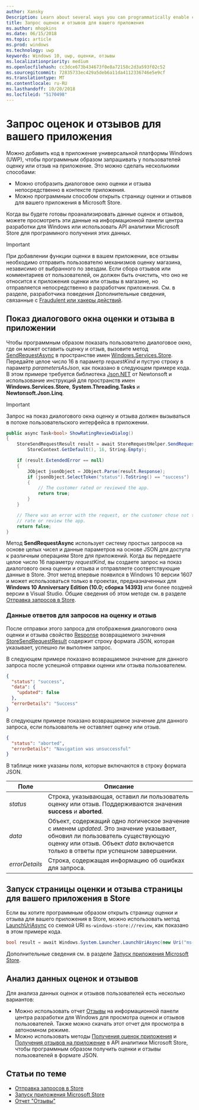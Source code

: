 ```yaml
---
author: Xansky
Description: Learn about several ways you can programmatically enable customers to rate and review your app.
title: Запрос оценок и отзывов для вашего приложения
ms.author: mhopkins
ms.date: 06/15/2018
ms.topic: article
ms.prod: windows
ms.technology: uwp
keywords: Windows 10, uwp, оценки, отзывы
ms.localizationpriority: medium
ms.openlocfilehash: cc3dce673b434673f0e8a72158c2d3a593f02c52
ms.sourcegitcommit: 72835733ec429a5deb6a11da4112336746e5e9cf
ms.translationtype: MT
ms.contentlocale: ru-RU
ms.lasthandoff: 10/20/2018
ms.locfileid: "5170498"
---
```

# <a name="request-ratings-and-reviews-for-your-app"></a>Запрос оценок и отзывов для вашего приложения

Можно добавить код в приложение универсальной платформы Windows (UWP), чтобы программным образом запрашивать у пользователей оценку или отзыв на приложение. Это можно сделать несколькими способами:
* Можно отобразить диалоговое окно оценки и отзыва непосредственно в контексте приложения.
* Можно программным способом открыть страницу оценки и отзывов для вашего приложения в Microsoft Store.

Когда вы будете готовы проанализировать данные оценок и отзывов, можете просмотреть эти данные на информационной панели центра разработки для Windows или использовать API аналитики Microsoft Store для программного получения этих данных.

> [!IMPORTANT]
> При добавлении функции оценки в вашем приложении, все отзывы необходимо отправить пользователю механизмов оценку магазина, независимо от выбранного по звездам. Если сбора отзывов или комментариев от пользователей, он должен быть очистить, что оно не относится к приложения оценки или отзывы в магазине, но отправляется непосредственно в разработчик приложения. См. в разделе, разработчика поведения Дополнительные сведения, связанные с [Fraudulent или хакеры действий](https://docs.microsoft.com/legal/windows/agreements/store-developer-code-of-conduct#3-fraudulent-or-dishonest-activities).

## <a name="show-a-rating-and-review-dialog-in-your-app"></a>Показ диалогового окна оценки и отзыва в приложении

Чтобы программным образом показать пользователю диалоговое окно, где он может оставить оценку и отзыв, вызовите метод [SendRequestAsync](https://docs.microsoft.com/uwp/api/windows.services.store.storerequesthelper.sendrequestasync) в пространстве имен [Windows.Services.Store](https://docs.microsoft.com/uwp/api/windows.services.store). Передайте целое число 16 в параметр *requestKind* и пустую строку в параметр *parametersAsJson*, как показано в следующем примере кода. В этом примере требуется библиотека [Json.NET](http://www.newtonsoft.com/json) от Newtonsoft и использование инструкций для пространств имен **Windows.Services.Store**, **System.Threading.Tasks** и **Newtonsoft.Json.Linq**.

> [!IMPORTANT]
> Запрос на показ диалогового окна оценку и отзыва должен вызываться в потоке пользовательского интерфейса в приложении.

```csharp
public async Task<bool> ShowRatingReviewDialog()
{
    StoreSendRequestResult result = await StoreRequestHelper.SendRequestAsync(
        StoreContext.GetDefault(), 16, String.Empty);

    if (result.ExtendedError == null)
    {
        JObject jsonObject = JObject.Parse(result.Response);
        if (jsonObject.SelectToken("status").ToString() == "success")
        {
            // The customer rated or reviewed the app.
            return true;
        }
    }

    // There was an error with the request, or the customer chose not to
    // rate or review the app.
    return false;
}
```

Метод **SendRequestAsync** использует систему простых запросов на основе целых чисел и данные параметров на основе JSON для доступа к различным операциям Store для приложений. Когда вы передаете целое число 16 параметру *requestKind*, вы создаете запрос на показ диалогового окна оценки и отзыва и отправляете соответствующие данные в Store. Этот метод впервые появился в Windows 10 версии 1607 и может использоваться только в проектах, предназначенных для **Windows 10 Anniversary Edition (10.0; сборка 14393)** или более поздней версии в Visual Studio. Общие сведения об этом методе см. в разделе [Отправка запросов в Store](send-requests-to-the-store.md).

### <a name="response-data-for-the-rating-and-review-request"></a>Данные ответов для запросов на оценку и отзыв

После отправки этого запроса для отображения диалогового окна оценки и отзыва свойство [Response](https://docs.microsoft.com/uwp/api/windows.services.store.storesendrequestresult.Response) возвращаемого значения [StoreSendRequestResult](https://docs.microsoft.com/uwp/api/windows.services.store.storesendrequestresult) содержит строку формата JSON, которая указывает, успешно ли выполнен запрос.

В следующем примере показано возвращаемое значение для данного запроса после успешной отправки оценки или отзыва пользователем.

```json
{ 
  "status": "success", 
  "data": {
    "updated": false
  },
  "errorDetails": "Success"
}
```

В следующем примере показано возвращаемое значение для данного запроса, если пользователь не оставляет оценку или отзыв.

```json
{ 
  "status": "aborted", 
  "errorDetails": "Navigation was unsuccessful"
}
```

В таблице ниже указаны поля, которые включаются в строку формата JSON.

|  Поле  |  Описание  |
|----------------------|---------------|
|  *status*                   |  Строка, указывающая, оставил ли пользователь оценку или отзыв. Поддерживаются значения **success** и **aborted**.   |
|  *data*                   |  Объект, содержащий одно логическое значение с именем *updated*. Это значение указывает, обновил ли пользователь существующую оценку или отзыв. Объект *data* включается только в ответы при успешном завершении.   |
|  *errorDetails*                   |  Строка, содержащая информацию об ошибках для запроса. |

## <a name="launch-the-rating-and-review-page-for-your-app-in-the-store"></a>Запуск страницы оценки и отзыва страницы для вашего приложения в Store

Если вы хотите программным образом открыть страницу оценки и отзыва для вашего приложения в Store, можно использовать метод [LaunchUriAsync](https://docs.microsoft.com/uwp/api/windows.system.launcher.launchuriasync) со схемой URI ```ms-windows-store://review```, как показано в этом примере кода.

```csharp
bool result = await Windows.System.Launcher.LaunchUriAsync(new Uri("ms-windows-store://review/?ProductId=9WZDNCRFHVJL"));
```

Дополнительные сведения см. в разделе [Запуск приложения Microsoft Store](../launch-resume/launch-store-app.md).

## <a name="analyze-your-ratings-and-reviews-data"></a>Анализ данных оценок и отзывов

Для анализа данных оценок и отзывов пользователей есть несколько вариантов:
* Можно использовать отчет [Отзывы](../publish/reviews-report.md) на информационной панели центра разработки для Windows для просмотра оценок и отзывов пользователей. Также можно скачать этот отчет для просмотра в автономном режиме.
* Можно использовать методы [Получения оценок приложения](get-app-ratings.md) и [Получения отзывов на приложение](get-app-reviews.md) в API аналитики Microsoft Store, чтобы программным образом получить оценки и отзывы пользователей в формате JSON.

## <a name="related-topics"></a>Статьи по теме

* [Отправка запросов в Store](send-requests-to-the-store.md)
* [Запуск приложения Microsoft Store](../launch-resume/launch-store-app.md)
* [Отчет "Отзывы"](../publish/reviews-report.md)
